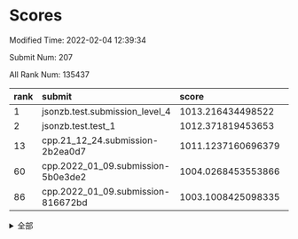 # Scores

Modified Time: 2022-02-04 12:39:34

Submit Num: 207

All Rank Num: 135437

| rank |               submit               |       score        |       sigma        | pk_num |
| :--- | :--------------------------------- | :----------------- | :----------------- | :----- |
| 1    | jsonzb.test.submission_level_4     | 1013.216434498522  | 0.7840329299624391 | 2615   |
| 2    | jsonzb.test.test_1                 | 1012.371819453653  | 0.8131933952282261 | 2614   |
| 13   | cpp.21_12_24.submission-2b2ea0d7   | 1011.1237160696379 | 0.7966227107977931 | 2616   |
| 60   | cpp.2022_01_09.submission-5b0e3de2 | 1004.0268453553866 | 0.7143942838364212 | 2620   |
| 86   | cpp.2022_01_09.submission-816672bd | 1003.1008425098335 | 0.7073708697530106 | 2615   |


<details>
<summary>全部</summary>

| rank |                 submit                 |       score        |       sigma        | pk_num |
| :--- | :------------------------------------- | :----------------- | :----------------- | :----- |
| 1    | jsonzb.test.submission_level_4         | 1013.216434498522  | 0.7840329299624391 | 2615   |
| 2    | jsonzb.test.test_1                     | 1012.371819453653  | 0.8131933952282261 | 2614   |
| 3    | gobigger.level_3.submission_level_3_16 | 1012.2081494771998 | 0.7955379611258382 | 2622   |
| 4    | gobigger.level_3.submission_level_3_15 | 1011.9101613449958 | 0.799063275446144  | 2616   |
| 5    | gobigger.level_3.submission_level_3_37 | 1011.8406833927536 | 0.7967797021851575 | 2616   |
| 6    | gobigger.level_3.submission_level_3_26 | 1011.5601253283983 | 0.7656579835760573 | 2616   |
| 7    | gobigger.level_3.submission_level_3_48 | 1011.4225024704384 | 0.7622492251482023 | 2612   |
| 8    | gobigger.level_3.submission_level_3_8  | 1011.4135020110249 | 0.7820180849080627 | 2616   |
| 9    | gobigger.level_3.submission_level_3_46 | 1011.3385737763562 | 0.7634557870631564 | 2626   |
| 10   | gobigger.level_3.submission_level_3_19 | 1011.323210991816  | 0.7770594997337359 | 2616   |
| 11   | gobigger.level_3.submission_level_3_23 | 1011.2810809742869 | 0.7686921281006852 | 2619   |
| 12   | gobigger.level_3.submission_level_3_21 | 1011.2089489852607 | 0.7608328100128993 | 2615   |
| 13   | cpp.21_12_24.submission-2b2ea0d7       | 1011.1237160696379 | 0.7966227107977931 | 2616   |
| 14   | gobigger.level_3.submission_level_3_3  | 1011.0489822783644 | 0.7777632929707365 | 2615   |
| 15   | gobigger.level_3.submission_level_3_14 | 1010.9642224824714 | 0.7891943440436825 | 2618   |
| 16   | gobigger.level_3.submission_level_3_9  | 1010.8916287354095 | 0.7416937326399079 | 2620   |
| 17   | gobigger.level_3.submission_level_3_32 | 1010.8247614090836 | 0.7773006000110192 | 2616   |
| 18   | gobigger.level_3.submission_level_3_42 | 1010.7018516998553 | 0.74189332725427   | 2615   |
| 19   | gobigger.level_3.submission_level_3_1  | 1010.5878728498196 | 0.7705957775950085 | 2614   |
| 20   | gobigger.level_3.submission_level_3_49 | 1010.5513124715818 | 0.7672363607636673 | 2616   |
| 21   | gobigger.level_3.submission_level_3_41 | 1010.3488846625505 | 0.7508849116706495 | 2621   |
| 22   | gobigger.level_3.submission_level_3_0  | 1010.269809446672  | 0.7711864464554112 | 2617   |
| 23   | gobigger.level_3.submission_level_3_17 | 1010.1935425121302 | 0.7741800519264503 | 2616   |
| 24   | gobigger.level_3.submission_level_3_18 | 1010.1820742594227 | 0.7683501105440471 | 2616   |
| 25   | gobigger.level_3.submission_level_3_38 | 1009.9121351094491 | 0.7817566364866181 | 2618   |
| 26   | gobigger.level_3.submission_level_3_31 | 1009.8824331418838 | 0.7551301505295184 | 2617   |
| 27   | gobigger.level_3.submission_level_3_45 | 1009.8752213595061 | 0.7585419276437926 | 2624   |
| 28   | gobigger.level_3.submission_level_3_4  | 1009.8301881017367 | 0.7611166592776522 | 2614   |
| 29   | gobigger.level_3.submission_level_3_35 | 1009.7914910141498 | 0.746509222522715  | 2615   |
| 30   | gobigger.level_3.submission_level_3_12 | 1009.7253388383239 | 0.7504856154409463 | 2618   |
| 31   | gobigger.level_3.submission_level_3_11 | 1009.6696714907051 | 0.756807576761571  | 2613   |
| 32   | gobigger.level_3.submission_level_3_39 | 1009.5318529629155 | 0.757676732029277  | 2618   |
| 33   | gobigger.level_3.submission_level_3_47 | 1009.5136276253658 | 0.7521630902560631 | 2613   |
| 34   | gobigger.level_3.submission_level_3_29 | 1009.5051224487636 | 0.7750133828401312 | 2617   |
| 35   | gobigger.level_3.submission_level_3_40 | 1009.4917867964645 | 0.7485349992731872 | 2619   |
| 36   | gobigger.level_3.submission_level_3_36 | 1009.4735705212129 | 0.7494744304577904 | 2618   |
| 37   | gobigger.level_3.submission_level_3_25 | 1009.4560018700286 | 0.7495597728315568 | 2619   |
| 38   | gobigger.level_3.submission_level_3_6  | 1009.3898361841485 | 0.7711476938101685 | 2618   |
| 39   | gobigger.level_3.submission_level_3_7  | 1009.3723174204208 | 0.7575035407958635 | 2618   |
| 40   | gobigger.level_3.submission_level_3_27 | 1009.3663249451979 | 0.7772341564319282 | 2615   |
| 41   | gobigger.level_3.submission_level_3_10 | 1009.3641779974855 | 0.7743950860105209 | 2620   |
| 42   | gobigger.level_3.submission_level_3_5  | 1009.2982636536401 | 0.7594152629620212 | 2615   |
| 43   | gobigger.level_3.submission_level_3_30 | 1009.29336325341   | 0.7588681698980038 | 2615   |
| 44   | gobigger.level_3.submission_level_3_20 | 1009.2090322725796 | 0.7584373153576376 | 2608   |
| 45   | gobigger.level_3.submission_level_3_13 | 1009.1650763986468 | 0.7460777053373133 | 2617   |
| 46   | gobigger.level_3.submission_level_3_34 | 1009.0396529618392 | 0.7664784505440188 | 2615   |
| 47   | gobigger.level_3.submission_level_3_2  | 1008.993249039791  | 0.75090697765111   | 2609   |
| 48   | gobigger.level_3.submission_level_3_43 | 1008.948896716052  | 0.7257582444892176 | 2615   |
| 49   | gobigger.level_3.submission_level_3_28 | 1008.8867850468347 | 0.748105337643526  | 2617   |
| 50   | gobigger.level_3.submission_level_3_44 | 1008.5221834297266 | 0.748819967171686  | 2617   |
| 51   | gobigger.level_3.submission_level_3_22 | 1008.5040841122636 | 0.7532187685604492 | 2617   |
| 52   | gobigger.level_3.submission_level_3_33 | 1008.4615014354174 | 0.7507934315743117 | 2612   |
| 53   | gobigger.level_3.submission_level_3_24 | 1008.2696239993619 | 0.7473657306659213 | 2617   |
| 54   | gobigger.level_1.submission_level_1_18 | 1004.6738406366833 | 0.7311683570812201 | 2619   |
| 55   | gobigger.level_1.submission_level_1_27 | 1004.4646966789512 | 0.7185649720626319 | 2619   |
| 56   | gobigger.level_1.submission_level_1_14 | 1004.4432332296749 | 0.7099446006533593 | 2619   |
| 57   | gobigger.level_1.submission_level_1_15 | 1004.2815454221254 | 0.7280306747041091 | 2620   |
| 58   | gobigger.level_1.submission_level_1_49 | 1004.2670017457349 | 0.7124998214065723 | 2615   |
| 59   | gobigger.level_1.submission_level_1_42 | 1004.1620419040999 | 0.7342449683531396 | 2621   |
| 60   | cpp.2022_01_09.submission-5b0e3de2     | 1004.0268453553866 | 0.7143942838364212 | 2620   |
| 61   | gobigger.level_1.submission_level_1_12 | 1003.9899936687905 | 0.714181968571954  | 2618   |
| 62   | gobigger.level_1.submission_level_1_35 | 1003.9638233489246 | 0.7138393450271696 | 2616   |
| 63   | gobigger.level_1.submission_level_1_40 | 1003.8488324581617 | 0.7288246715774555 | 2618   |
| 64   | gobigger.level_1.submission_level_1_43 | 1003.8430621247966 | 0.7197020976823657 | 2619   |
| 65   | gobigger.level_1.submission_level_1_9  | 1003.8371218451226 | 0.7279909348555801 | 2615   |
| 66   | gobigger.level_1.submission_level_1_11 | 1003.8295980456148 | 0.7295643006895007 | 2619   |
| 67   | gobigger.level_1.submission_level_1_32 | 1003.827899143182  | 0.7123607769965594 | 2617   |
| 68   | gobigger.level_1.submission_level_1_31 | 1003.7194209476202 | 0.7087971770446818 | 2618   |
| 69   | gobigger.level_1.submission_level_1_16 | 1003.6762165266032 | 0.7128527266393401 | 2617   |
| 70   | gobigger.level_1.submission_level_1_7  | 1003.6592435621885 | 0.7087284629244288 | 2616   |
| 71   | gobigger.level_1.submission_level_1_21 | 1003.6156671564262 | 0.70612739088365   | 2617   |
| 72   | gobigger.level_1.submission_level_1_2  | 1003.5975730978628 | 0.709717873803531  | 2616   |
| 73   | gobigger.level_1.submission_level_1_4  | 1003.5259469807589 | 0.7151091101117705 | 2614   |
| 74   | gobigger.level_1.submission_level_1_22 | 1003.5193204556691 | 0.7187051290515692 | 2618   |
| 75   | gobigger.level_1.submission_level_1_45 | 1003.5136392385374 | 0.7130740231635704 | 2620   |
| 76   | gobigger.level_1.submission_level_1_48 | 1003.4628206604258 | 0.7174552367101805 | 2617   |
| 77   | gobigger.level_1.submission_level_1_6  | 1003.3400777660079 | 0.7280182950397049 | 2621   |
| 78   | gobigger.level_1.submission_level_1_36 | 1003.2831810229643 | 0.7229105377032107 | 2618   |
| 79   | gobigger.level_1.submission_level_1_23 | 1003.2804332446544 | 0.7261995715195836 | 2618   |
| 80   | gobigger.level_1.submission_level_1_17 | 1003.221962035241  | 0.7171068619861812 | 2615   |
| 81   | gobigger.level_1.submission_level_1_38 | 1003.1754919186635 | 0.7110409273029571 | 2624   |
| 82   | gobigger.level_1.submission_level_1_19 | 1003.1712668253241 | 0.7101572499927754 | 2611   |
| 83   | gobigger.level_1.submission_level_1_5  | 1003.1629120519503 | 0.7158494713799033 | 2621   |
| 84   | gobigger.level_1.submission_level_1_1  | 1003.120808309471  | 0.7151423761175909 | 2617   |
| 85   | gobigger.level_1.submission_level_1_34 | 1003.1194906981754 | 0.7132481306199476 | 2618   |
| 86   | cpp.2022_01_09.submission-816672bd     | 1003.1008425098335 | 0.7073708697530106 | 2615   |
| 87   | gobigger.level_1.submission_level_1_44 | 1003.0738756240078 | 0.6998119985583348 | 2617   |
| 88   | gobigger.level_1.submission_level_1_25 | 1003.0609190917206 | 0.7237727433057803 | 2622   |
| 89   | gobigger.level_1.submission_level_1_24 | 1002.9613932681461 | 0.722049650952833  | 2612   |
| 90   | gobigger.level_1.submission_level_1_20 | 1002.8111493276466 | 0.7117988560003946 | 2617   |
| 91   | gobigger.level_1.submission_level_1_26 | 1002.7797243056284 | 0.7102825278023501 | 2615   |
| 92   | gobigger.level_1.submission_level_1_0  | 1002.7422601291861 | 0.7198751604471939 | 2625   |
| 93   | gobigger.level_1.submission_level_1_47 | 1002.7206344419562 | 0.7169733908059792 | 2617   |
| 94   | gobigger.level_1.submission_level_1_3  | 1002.6734511233599 | 0.7190565115023579 | 2622   |
| 95   | gobigger.level_1.submission_level_1_37 | 1002.4636447037681 | 0.7193716698413474 | 2624   |
| 96   | gobigger.level_1.submission_level_1_39 | 1002.4565816483788 | 0.7113113443542126 | 2617   |
| 97   | gobigger.level_1.submission_level_1_8  | 1002.374296844435  | 0.7113385885669191 | 2612   |
| 98   | gobigger.level_1.submission_level_1_10 | 1002.1549202556994 | 0.718197747278953  | 2615   |
| 99   | gobigger.level_1.submission_level_1_30 | 1002.0772679667097 | 0.7179963079410514 | 2614   |
| 100  | gobigger.level_1.submission_level_1_28 | 1001.9307223651464 | 0.7097034983815327 | 2616   |
| 101  | gobigger.level_1.submission_level_1_33 | 1001.9034124404891 | 0.7120782044830976 | 2620   |
| 102  | gobigger.level_1.submission_level_1_29 | 1001.9032014080991 | 0.706511440584568  | 2618   |
| 103  | gobigger.level_1.submission_level_1_41 | 1001.6357786647804 | 0.7128137143217198 | 2619   |
| 104  | gobigger.level_1.submission_level_1_46 | 1001.6032780590047 | 0.7108848634098409 | 2619   |
| 105  | gobigger.level_1.submission_level_1_13 | 1001.2820159822526 | 0.7053935611363479 | 2614   |
| 106  | gobigger.random.submission_random_10   | 997.5604635462173  | 0.7069468148853189 | 2618   |
| 107  | gobigger.random.submission_random_47   | 997.3839045985812  | 0.6964080605291973 | 2617   |
| 108  | gobigger.random.submission_random_44   | 997.2591073271059  | 0.712887832419126  | 2618   |
| 109  | gobigger.random.submission_random_23   | 996.7762438831924  | 0.7178558545673815 | 2619   |
| 110  | gobigger.random.submission_random_36   | 996.7208707947339  | 0.7088580833803358 | 2616   |
| 111  | gobigger.random.submission_random_1    | 996.6979603356172  | 0.7149349621506054 | 2615   |
| 112  | gobigger.random.submission_random_11   | 996.6808004861301  | 0.7038188478081605 | 2618   |
| 113  | gobigger.random.submission_random_29   | 996.6112397146833  | 0.7040705404919496 | 2614   |
| 114  | gobigger.random.submission_random_40   | 996.6025638476084  | 0.7007172098733033 | 2619   |
| 115  | gobigger.random.submission_random_49   | 996.5903658321361  | 0.7200635592765452 | 2616   |
| 116  | gobigger.random.submission_random_21   | 996.4821505842943  | 0.7040969349113831 | 2619   |
| 117  | gobigger.random.submission_random_22   | 996.4769931879641  | 0.7023205542774663 | 2612   |
| 118  | gobigger.random.submission_random_13   | 996.4521201061133  | 0.7096985809426481 | 2609   |
| 119  | gobigger.random.submission_random_18   | 996.3772428030295  | 0.7139349670486712 | 2616   |
| 120  | gobigger.random.submission_random_7    | 996.3541005670166  | 0.7025318835796255 | 2621   |
| 121  | gobigger.random.submission_random_3    | 996.3446253652182  | 0.703215080123764  | 2616   |
| 122  | gobigger.random.submission_random_15   | 996.3342135026048  | 0.7167544054622328 | 2615   |
| 123  | gobigger.random.submission_random_32   | 996.2943721689995  | 0.6999925878791193 | 2617   |
| 124  | gobigger.random.submission_random_2    | 996.2671483955731  | 0.7076723586698718 | 2619   |
| 125  | gobigger.random.submission_random_16   | 996.2381833040808  | 0.710151371451251  | 2618   |
| 126  | gobigger.random.submission_random_28   | 996.2197914077839  | 0.7236282965003751 | 2612   |
| 127  | gobigger.random.submission_random_8    | 996.139710590534   | 0.7051262184040412 | 2623   |
| 128  | gobigger.random.submission_random_43   | 996.1360447724616  | 0.7118946220487602 | 2615   |
| 129  | gobigger.random.submission_random_0    | 996.0699874341402  | 0.7150924577388535 | 2620   |
| 130  | gobigger.random.submission_random_38   | 995.9258707051124  | 0.7119820988294921 | 2619   |
| 131  | gobigger.random.submission_random_37   | 995.9139204584052  | 0.7242028928324103 | 2622   |
| 132  | gobigger.random.submission_random_35   | 995.8447218286373  | 0.7086063288789897 | 2617   |
| 133  | gobigger.random.submission_random_30   | 995.8123753214776  | 0.7215115582653686 | 2622   |
| 134  | gobigger.random.submission_random_19   | 995.7565063002074  | 0.7108440560450712 | 2619   |
| 135  | gobigger.random.submission_random_42   | 995.7229287857376  | 0.7191417113821972 | 2617   |
| 136  | gobigger.random.submission_random_27   | 995.6710985678848  | 0.7113349112891918 | 2618   |
| 137  | gobigger.random.submission_random_48   | 995.6326383920322  | 0.7212423518926326 | 2614   |
| 138  | gobigger.random.submission_random_6    | 995.6128118656015  | 0.7065119977967231 | 2619   |
| 139  | gobigger.random.submission_random_41   | 995.5086985183922  | 0.7041571186046647 | 2620   |
| 140  | gobigger.random.submission_random_39   | 995.4449594117237  | 0.7138325828802854 | 2617   |
| 141  | gobigger.random.submission_random_20   | 995.40534247781    | 0.701404857258353  | 2617   |
| 142  | gobigger.random.submission_random_46   | 995.2967430560072  | 0.7223779281431051 | 2617   |
| 143  | gobigger.random.submission_random_34   | 995.2812989307339  | 0.7139877632609827 | 2622   |
| 144  | gobigger.random.submission_random_4    | 995.2554752451867  | 0.7174968878355084 | 2614   |
| 145  | gobigger.random.submission_random_33   | 995.2490281090221  | 0.7091385300259453 | 2617   |
| 146  | gobigger.random.submission_random_17   | 995.1971158332267  | 0.7104095479845143 | 2616   |
| 147  | gobigger.random.submission_random_26   | 995.1539467544736  | 0.714009372444509  | 2621   |
| 148  | gobigger.random.submission_random_25   | 995.146324859689   | 0.7105138595055139 | 2620   |
| 149  | gobigger.random.submission_random_14   | 995.0964271868861  | 0.7190287688263826 | 2617   |
| 150  | gobigger.random.submission_random_9    | 995.0386310087666  | 0.7169045336864218 | 2620   |
| 151  | gobigger.random.submission_random_45   | 994.8505747496613  | 0.7235708963977583 | 2615   |
| 152  | gobigger.random.submission_random_12   | 994.8009916616876  | 0.7155341747659478 | 2618   |
| 153  | gobigger.random.submission_random_24   | 994.6040672973356  | 0.7279753522822257 | 2620   |
| 154  | gobigger.random.submission_random_5    | 994.5954888812424  | 0.7152821500889854 | 2614   |
| 155  | gobigger.level_2.submission_level_2_6  | 994.1217266119761  | 0.7128029454978564 | 2623   |
| 156  | gobigger.random.submission_random_31   | 993.9494310572409  | 0.7091339423583374 | 2617   |
| 157  | gobigger.level_2.submission_level_2_14 | 993.8147610158168  | 0.7280152563774546 | 2617   |
| 158  | gobigger.level_2.submission_level_2_28 | 993.7984221098892  | 0.7411227946080723 | 2619   |
| 159  | gobigger.level_2.submission_level_2_37 | 993.7056116838667  | 0.7228153091683236 | 2617   |
| 160  | gobigger.level_2.submission_level_2_9  | 993.5400599341086  | 0.748449871147667  | 2616   |
| 161  | gobigger.level_2.submission_level_2_2  | 993.4786079695762  | 0.7347370250103257 | 2623   |
| 162  | gobigger.level_2.submission_level_2_23 | 993.4523157733532  | 0.7422959969529279 | 2617   |
| 163  | gobigger.level_2.submission_level_2_41 | 993.3991801618472  | 0.7347821297646252 | 2618   |
| 164  | gobigger.level_2.submission_level_2_7  | 993.3363433073546  | 0.7157978549219413 | 2620   |
| 165  | gobigger.level_2.submission_level_2_47 | 993.1242859683945  | 0.7467373183348713 | 2615   |
| 166  | gobigger.level_2.submission_level_2_42 | 993.0955282552252  | 0.744464958249836  | 2616   |
| 167  | gobigger.level_2.submission_level_2_1  | 993.0050162349437  | 0.7477720494258805 | 2621   |
| 168  | gobigger.level_2.submission_level_2_13 | 992.9781906216868  | 0.7306881780724764 | 2613   |
| 169  | gobigger.level_2.submission_level_2_40 | 992.7296200498265  | 0.7427996392745155 | 2619   |
| 170  | gobigger.level_2.submission_level_2_17 | 992.6440852796799  | 0.718820449606709  | 2620   |
| 171  | gobigger.level_2.submission_level_2_21 | 992.519086736694   | 0.7534151253514106 | 2619   |
| 172  | gobigger.level_2.submission_level_2_46 | 992.4826900940815  | 0.7657439610594666 | 2617   |
| 173  | gobigger.level_2.submission_level_2_4  | 992.4394315340803  | 0.7461647578136458 | 2617   |
| 174  | gobigger.level_2.submission_level_2_30 | 992.4339056721184  | 0.7193612959058083 | 2615   |
| 175  | gobigger.level_2.submission_level_2_25 | 992.3806195002111  | 0.735699922418199  | 2619   |
| 176  | gobigger.level_2.submission_level_2_10 | 992.3792304171789  | 0.7444839826924813 | 2615   |
| 177  | gobigger.level_2.submission_level_2_27 | 992.3458969343529  | 0.7496644681263245 | 2616   |
| 178  | gobigger.level_2.submission_level_2_33 | 992.2528699255543  | 0.7476239608811812 | 2619   |
| 179  | gobigger.level_2.submission_level_2_18 | 992.2204062395812  | 0.7320369169833836 | 2616   |
| 180  | gobigger.level_2.submission_level_2_11 | 992.1347664383821  | 0.7396592227571083 | 2619   |
| 181  | gobigger.level_2.submission_level_2_43 | 991.9766406038273  | 0.7565344181792293 | 2612   |
| 182  | gobigger.level_2.submission_level_2_29 | 991.9615263347667  | 0.743322795022178  | 2617   |
| 183  | gobigger.level_2.submission_level_2_16 | 991.9124708543361  | 0.7366895694513262 | 2614   |
| 184  | gobigger.level_2.submission_level_2_24 | 991.7231277320111  | 0.7472716614406013 | 2620   |
| 185  | gobigger.level_2.submission_level_2_20 | 991.6811005144035  | 0.7491829201539332 | 2622   |
| 186  | gobigger.level_2.submission_level_2_15 | 991.6281540157844  | 0.7459096410875007 | 2614   |
| 187  | gobigger.level_2.submission_level_2_12 | 991.5969362919288  | 0.7459570110399452 | 2610   |
| 188  | gobigger.level_2.submission_level_2_35 | 991.5865178448194  | 0.7590723165005229 | 2617   |
| 189  | gobigger.level_2.submission_level_2_31 | 991.5458945473245  | 0.7521011482060576 | 2620   |
| 190  | gobigger.level_2.submission_level_2_45 | 991.5439327983886  | 0.7415397056492163 | 2613   |
| 191  | gobigger.level_2.submission_level_2_32 | 991.5220710553027  | 0.7595500483940089 | 2619   |
| 192  | gobigger.level_2.submission_level_2_36 | 991.4981169233588  | 0.746426001710904  | 2621   |
| 193  | gobigger.level_2.submission_level_2_8  | 991.472136100607   | 0.7527202803934578 | 2612   |
| 194  | gobigger.level_2.submission_level_2_34 | 991.2768793190073  | 0.737987876947496  | 2616   |
| 195  | gobigger.level_2.submission_level_2_22 | 991.2499091541139  | 0.7646643737293491 | 2621   |
| 196  | gobigger.level_2.submission_level_2_39 | 991.2120165754986  | 0.7383580111483237 | 2619   |
| 197  | gobigger.level_2.submission_level_2_26 | 991.2113498142045  | 0.7638516222114534 | 2611   |
| 198  | gobigger.level_2.submission_level_2_49 | 991.1477488275908  | 0.7461908715071589 | 2615   |
| 199  | gobigger.level_2.submission_level_2_19 | 991.1445139805609  | 0.7466944046966475 | 2619   |
| 200  | gobigger.level_2.submission_level_2_0  | 990.9887664064827  | 0.7685955835634553 | 2616   |
| 201  | gobigger.level_2.submission_level_2_48 | 990.9054110550949  | 0.7494501339575091 | 2619   |
| 202  | gobigger.level_2.submission_level_2_3  | 990.7814047120065  | 0.752041158956941  | 2615   |
| 203  | gobigger.level_2.submission_level_2_5  | 990.6999446992761  | 0.7476634498282876 | 2612   |
| 204  | gobigger.level_2.submission_level_2_38 | 990.5656531276361  | 0.742706057342341  | 2620   |
| 205  | gobigger.level_2.submission_level_2_44 | 990.1753822029802  | 0.7554725089996707 | 2615   |
| 206  | gobigger.none.submission_none_1        | 977.0684976686983  | 1.4173517970539018 | 2617   |
| 207  | gobigger.none.submission_none_0        | 975.6950317925716  | 1.4523457724046345 | 2616   |

</details>